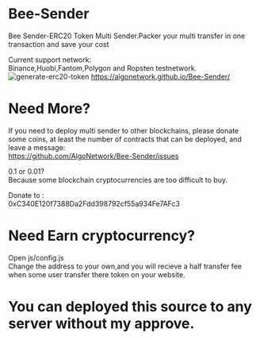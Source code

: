 # Bee-Sender
Bee Sender-ERC20 Token Multi Sender.Packer your multi transfer in one transaction and save your cost

Current support network:<br>
Binance,Huobi,Fantom,Polygon and Ropsten testnetwork.<br>
<img src="https://github.com/AlgoNetwork/Bee-Sender/blob/main/sender.png" alt="generate-erc20-token">
https://algonetwork.github.io/Bee-Sender/

# Need More?
If you need to deploy multi sender to other blockchains, please donate some coins, at least the number of contracts that can be deployed, and leave a message:<br>
https://github.com/AlgoNetwork/Bee-Sender/issues<br>

0.1 or 0.01?<br>
Because some blockchain cryptocurrencies are too difficult to buy.<br>

Donate to :<br>
0xC340E120f7388Da2Fdd398792cf55a934Fe7AFc3<br>


# Need Earn cryptocurrency?
Open js/config.js<br>
Change the address to your own,and you will recieve a half transfer fee when some user transfer there token on your website.<br>

# You can deployed this source to any server without my approve.
